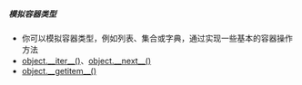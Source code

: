 ##### 模拟容器类型
- 你可以模拟容器类型，例如列表、集合或字典，通过实现一些基本的容器操作方法
- [object.\_\_iter\_\_()](object.__iter__())、[object.\_\_next\_\_()](object.__next__())
- [object.\_\_getitem\_\_()](object.__getitem__())